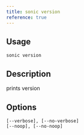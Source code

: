 ```yaml
---
title: sonic version
reference: true
---
```


## Usage

    sonic version

## Description

prints version


## Options

```
[--verbose], [--no-verbose]  
[--noop], [--no-noop]        
```

